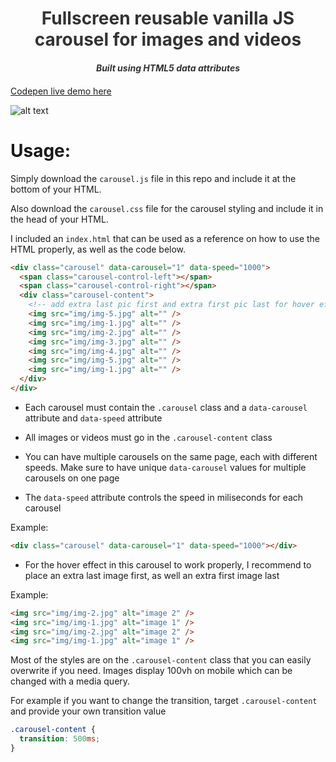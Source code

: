 <h1 style="text-align: center; color: #333">Fullscreen reusable vanilla JS carousel for images and videos</h1>

<h5 style="text-align: center; margin-bottom: 20px; color: #333">Built using HTML5 data attributes </h5>

[Codepen live demo here](https://codepen.io/RileyB/full/VgXaQr)

![alt text](https://i.imgur.com/OOOcuJ8.gif "video")

# Usage:

Simply download the `carousel.js` file in this repo and include it at the bottom of your HTML.

Also download the `carousel.css` file for the carousel styling and include it in the head of your HTML.

I included an `index.html` that can be used as a reference on how to use the HTML properly, as well as the code below.

```html
<div class="carousel" data-carousel="1" data-speed="1000">
  <span class="carousel-control-left"></span>
  <span class="carousel-control-right"></span>
  <div class="carousel-content">
    <!-- add extra last pic first and extra first pic last for hover effect to work properly  -->
    <img src="img/img-5.jpg" alt="" />
    <img src="img/img-1.jpg" alt="" />
    <img src="img/img-2.jpg" alt="" />
    <img src="img/img-3.jpg" alt="" />
    <img src="img/img-4.jpg" alt="" />
    <img src="img/img-5.jpg" alt="" />
    <img src="img/img-1.jpg" alt="" />
  </div>
</div>
```

- Each carousel must contain the `.carousel` class and a `data-carousel` attribute and `data-speed` attribute

- All images or videos must go in the `.carousel-content` class

- You can have multiple carousels on the same page, each with different speeds. Make sure to have unique `data-carousel` values for multiple carousels on one page
- The `data-speed` attribute controls the speed in miliseconds for each carousel

Example:

```html
<div class="carousel" data-carousel="1" data-speed="1000"></div>
```

- For the hover effect in this carousel to work properly, I recommend to place an extra last image first, as well an extra first image last

Example:

```html
<img src="img/img-2.jpg" alt="image 2" />
<img src="img/img-1.jpg" alt="image 1" />
<img src="img/img-2.jpg" alt="image 2" />
<img src="img/img-1.jpg" alt="image 1" />
```

Most of the styles are on the `.carousel-content` class that you can easily overwrite if you need. Images display 100vh on mobile which can be changed with a media query.

For example if you want to change the transition, target `.carousel-content` and provide your own transition value

```css
.carousel-content {
  transition: 500ms;
}
```
